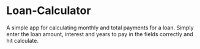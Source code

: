 # Loan-Calculator
A simple app for calculating monthly and total payments for a loan. Simply enter the loan amount, interest and years to pay in the fields correctly and hit calculate.
